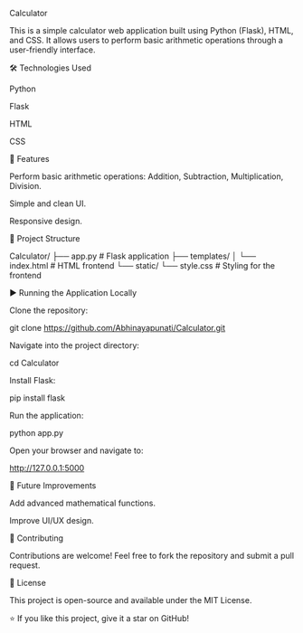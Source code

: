 Calculator

This is a simple calculator web application built using Python (Flask), HTML, and CSS. It allows users to perform basic arithmetic operations through a user-friendly interface.

🛠️ Technologies Used

Python

Flask

HTML

CSS

🚀 Features

Perform basic arithmetic operations: Addition, Subtraction, Multiplication, Division.

Simple and clean UI.

Responsive design.

📂 Project Structure

Calculator/
├── app.py               # Flask application
├── templates/
│   └── index.html       # HTML frontend
└── static/
    └── style.css        # Styling for the frontend

▶️ Running the Application Locally

Clone the repository:

git clone https://github.com/Abhinayapunati/Calculator.git

Navigate into the project directory:

cd Calculator

Install Flask:

pip install flask

Run the application:

python app.py

Open your browser and navigate to:

http://127.0.0.1:5000

📌 Future Improvements

Add advanced mathematical functions.

Improve UI/UX design.

🤝 Contributing

Contributions are welcome! Feel free to fork the repository and submit a pull request.

📄 License

This project is open-source and available under the MIT License.

⭐️ If you like this project, give it a star on GitHub!

